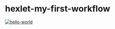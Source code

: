 # hexlet-my-first-workflow
[![hello-world](https://github.com/alekseychudinov/hexlet-my-first-workflow/actions/workflows/hello-world.yml/badge.svg)](https://github.com/alekseychudinov/hexlet-my-first-workflow/actions/workflows/hello-world.yml)
